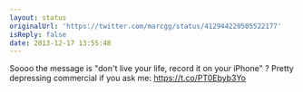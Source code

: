 ```yaml
---
layout: status
originalUrl: 'https://twitter.com/marcgg/status/412944220505522177'
isReply: false
date: 2013-12-17 13:55:48
---
```


Soooo the message is "don't live your life, record it on your iPhone" ? Pretty depressing commercial if you ask me: https://t.co/PT0Ebyb3Yo
